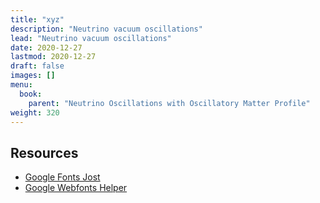 ```yaml
---
title: "xyz"
description: "Neutrino vacuum oscillations"
lead: "Neutrino vacuum oscillations"
date: 2020-12-27
lastmod: 2020-12-27
draft: false
images: []
menu:
  book:
    parent: "Neutrino Oscillations with Oscillatory Matter Profile"
weight: 320
---
```


## Resources

- [Google Fonts Jost](https://fonts.google.com/specimen/Jost)
- [Google Webfonts Helper](https://google-webfonts-helper.herokuapp.com/fonts)

